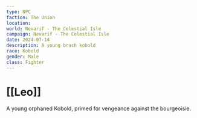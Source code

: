 ```yaml
---
type: NPC
faction: The Union
location: 
world: Nevarif - The Celestial Isle
campaign: Nevarif - The Celestial Isle
date: 2024-07-14
description: A young brash kobold
race: Kobold
gender: Male
class: Fighter
---
```

# [[Leo]]

A young orphaned Kobold, primed for vengeance against the bourgeoisie.